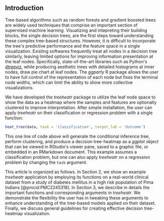 ## Introduction

Tree-based algorithms such as random forests and gradient boosted trees are widely used techniques that comprise an important section of supervised machine learning.
Visualizing and intepreting their building blocks, the single decision trees, are the first steps toward understanding these complex tree-based structures.
However, it is difficult to incorporate the tree's predictive performance and the feature space in a single visualization.
Existing softwares frequently treat all nodes in a decision tree similarly, leaving limited options for improving information presentation at the leaf nodes.
Specifically, state-of-the-art libraries such as Python's [dtreeviz](https://github.com/parrt/dtreeviz), while producing aesthetic trees with detailed histograms at inner nodes, draw pie chart at leaf nodes.
The *ggparty* R package allows the user to have full control of the representation of each node but fixes the terminal node widths, which can limit the ability to show more collective visualizations.

We have developed the *treeheatr* package to utilize the leaf node space to show the data as a heatmap where the samples and features are optionally clustered to improve interpretation.
After simple installation, the user can apply *treeheatr* on their classification or regression problem with a single function:
```r
heat_tree(data, task = 'classification', target_lab = 'Outcome')
```
This one line of code above will generate the conditional inference tree, perform clustering, and produce a decision tree-heatmap as a *ggplot* object that can be viewed in RStudio's viewer pane, saved to a graphic file, or embedded in an RMarkdown document.
This example assumes a classification problem, but one can also apply *treeheatr* on a regression problem by changing the `task` argument.

This article is organized as follows.
In Section 2, we show an example *treeheatr* application by employing its functions on a real-world clinical dataset from a study of diabetes mellitus in a high risk population of Pima Indians [@pmcid:PMC2245318].
In Section 3, we describe in details the important functions and corresponding arguments in *treeheatr*.
We demonstrate the flexibility the user has in tweaking these arguments to enhance understanding of the tree-based models applied on their dataset.
Finally, we discuss general guidelines for creating effective decision tree-heatmap visualization.

